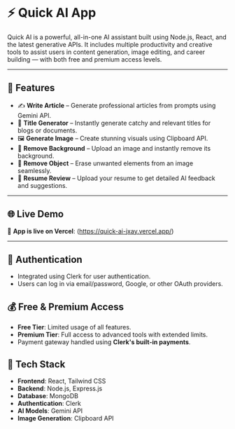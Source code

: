 # ⚡ Quick AI App

Quick AI is a powerful, all-in-one AI assistant built using Node.js, React, and the latest generative APIs. It includes multiple productivity and creative tools to assist users in content generation, image editing, and career building — with both free and premium access levels.

---

## 🚀 Features

- ✍️ **Write Article** – Generate professional articles from prompts using Gemini API.
- 🧠 **Title Generator** – Instantly generate catchy and relevant titles for blogs or documents.
- 🖼️ **Generate Image** – Create stunning visuals using Clipboard API.
- 🧽 **Remove Background** – Upload an image and instantly remove its background.
- 🧹 **Remove Object** – Erase unwanted elements from an image seamlessly.
- 📄 **Resume Review** – Upload your resume to get detailed AI feedback and suggestions.

---

## 🌐 Live Demo

🚀 **App is live on Vercel**: (https://quick-ai-jxay.vercel.app/)

---

## 🔐 Authentication

- Integrated using Clerk for user authentication.
- Users can log in via email/password, Google, or other OAuth providers.

## 💰 Free & Premium Access

- **Free Tier**: Limited usage of all features.
- **Premium Tier**: Full access to advanced tools with extended limits.
- Payment gateway handled using **Clerk's built-in payments**.


## 🧠 Tech Stack

- **Frontend**: React, Tailwind CSS
- **Backend**: Node.js, Express.js
- **Database**: MongoDB
- **Authentication**: Clerk
- **AI Models**: Gemini API 
- **Image Generation**: Clipboard API 
